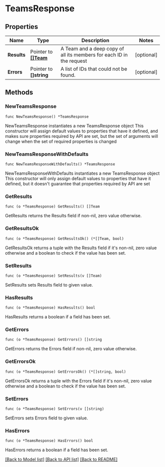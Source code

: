 # TeamsResponse

## Properties

Name | Type | Description | Notes
------------ | ------------- | ------------- | -------------
**Results** | Pointer to [**[]Team**](Team.md) | A Team and a deep copy of all its members for each ID in the request | [optional] 
**Errors** | Pointer to **[]string** | A list of IDs that could not be found. | [optional] 

## Methods

### NewTeamsResponse

`func NewTeamsResponse() *TeamsResponse`

NewTeamsResponse instantiates a new TeamsResponse object
This constructor will assign default values to properties that have it defined,
and makes sure properties required by API are set, but the set of arguments
will change when the set of required properties is changed

### NewTeamsResponseWithDefaults

`func NewTeamsResponseWithDefaults() *TeamsResponse`

NewTeamsResponseWithDefaults instantiates a new TeamsResponse object
This constructor will only assign default values to properties that have it defined,
but it doesn't guarantee that properties required by API are set

### GetResults

`func (o *TeamsResponse) GetResults() []Team`

GetResults returns the Results field if non-nil, zero value otherwise.

### GetResultsOk

`func (o *TeamsResponse) GetResultsOk() (*[]Team, bool)`

GetResultsOk returns a tuple with the Results field if it's non-nil, zero value otherwise
and a boolean to check if the value has been set.

### SetResults

`func (o *TeamsResponse) SetResults(v []Team)`

SetResults sets Results field to given value.

### HasResults

`func (o *TeamsResponse) HasResults() bool`

HasResults returns a boolean if a field has been set.

### GetErrors

`func (o *TeamsResponse) GetErrors() []string`

GetErrors returns the Errors field if non-nil, zero value otherwise.

### GetErrorsOk

`func (o *TeamsResponse) GetErrorsOk() (*[]string, bool)`

GetErrorsOk returns a tuple with the Errors field if it's non-nil, zero value otherwise
and a boolean to check if the value has been set.

### SetErrors

`func (o *TeamsResponse) SetErrors(v []string)`

SetErrors sets Errors field to given value.

### HasErrors

`func (o *TeamsResponse) HasErrors() bool`

HasErrors returns a boolean if a field has been set.


[[Back to Model list]](../README.md#documentation-for-models) [[Back to API list]](../README.md#documentation-for-api-endpoints) [[Back to README]](../README.md)


